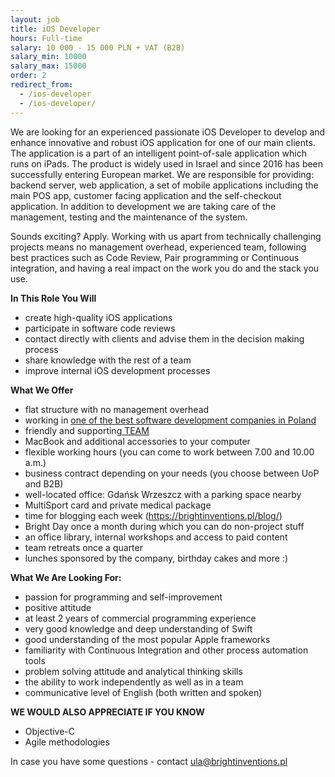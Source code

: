 ```yaml
---
layout: job
title: iOS Developer
hours: Full-time
salary: 10 000 - 15 000 PLN + VAT (B2B)
salary_min: 10000
salary_max: 15000
order: 2
redirect_from:
  - /ios-developer
  - /ios-developer/
---
```

We are looking for an experienced passionate iOS Developer to develop and enhance innovative and robust iOS application for one of our main clients. The application is a part of an intelligent point-of-sale application which runs on iPads. The product is widely used in Israel and since 2016 has been successfully entering European market. We are responsible for providing: backend server, web application, a set of mobile applications including the main POS app, customer facing application and the self-checkout application. In addition to development we are taking care of the management, testing and the maintenance of the system. 

Sounds exciting? Apply. Working with us apart from technically challenging projects means no management overhead, experienced team, following best practices such as Code Review, Pair programming or Continuous integration, and having a real impact on the work you do and the stack you use. 


**In This Role You Will**  

* create high-quality iOS applications 
* participate in software code reviews 
* contact directly with clients and advise them in the decision making process 
* share knowledge with the rest of a team
* improve internal iOS development processes


**What We Offer** 

* flat structure with no management overhead 
* working in [one of the best software development companies in Poland ](https://brightinventions.pl/blog/Bright-Inventions-Remains-A-Top-Developer-In-Poland/)
* friendly and supporting[ TEAM](https://brightinventions.pl/about-us/?tabs.tab-content=2) 
* MacBook and additional accessories to your computer 
* flexible working hours (you can come to work between 7.00 and 10.00 a.m.) 
* business contract depending on your needs (you choose between UoP and B2B) 
* well-located office: Gdańsk Wrzeszcz with a parking space nearby
* MultiSport card and private medical package
* time for blogging each week (https://brightinventions.pl/blog/) 
* Bright Day once a month during which you can do non-project stuff 
* an office library, internal workshops and access to paid content 
* team retreats once a quarter
* lunches sponsored by the company, birthday cakes and more  :) 

**What We Are Looking For:** 

* passion for programming and self-improvement
* positive attitude  
* at least 2 years of commercial programming experience 
* very good knowledge and deep understanding of Swift  
* good understanding of the most popular Apple frameworks
* familiarity with Continuous Integration and other process automation tools  
* problem solving attitude and analytical thinking skills 
* the ability to work independently as well as in a team 
* communicative level of English (both written and spoken) 

**WE WOULD ALSO APPRECIATE IF YOU KNOW**

* Objective-C
* Agile methodologies



In case you have some questions - contact ula@brightinventions.pl
